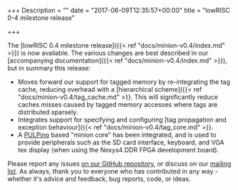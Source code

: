 +++
Description = ""
date = "2017-06-09T12:35:57+00:00"
title = "lowRISC 0-4 milestone release"

+++

The [lowRISC 0.4 milestone release]({{< ref "docs/minion-v0.4/index.md" >}})
is now available. The various changes are best described in our [accompanying
documentation]({{< ref "docs/minion-v0.4/index.md" >}}), but in summary this
release:

* Moves forward our support for tagged memory by re-integrating the tag cache,
  reducing overhead with a [hierarchical scheme]({{< ref "docs/minion-v0.4/tag_cache.md" >}}.
  This will significantly reduce caches misses caused by tagged memory accesses
where tags are distributed sparsely.
* Integrates support for specifying and configuring [tag propagation and
  exception behaviour]({{< ref "docs/minion-v0.4/tag_core.md" >}}.
* A [PULPino](http://www.pulp-platform.org/) based "minion core" has been
  integrated, and is used to provide peripherals such as the SD card
interface, keyboard, and VGA tex display (when using the Nexys4 DDR FPGA
development board).

Please report any issues [on our GitHub
repository](https://github.com/lowRISC/lowrisc-chip), or discuss on our
[mailing list](http://listmaster.pepperfish.net/cgi-bin/mailman/listinfo/lowrisc-dev-lists.lowrisc.org). As always, thank you to everyone who has contributed in any way - whether it's advice and feedback, bug reports, code, or ideas.
